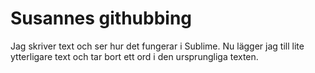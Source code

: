 # Susannes githubbing
Jag skriver text och ser hur det fungerar i Sublime. Nu lägger jag till lite ytterligare text och tar bort ett ord i den ursprungliga texten. 
